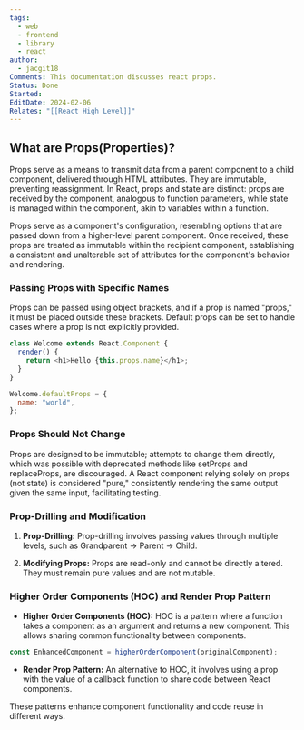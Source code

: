 ```yaml
---
tags:
  - web
  - frontend
  - library
  - react
author:
  - jacgit18
Comments: This documentation discusses react props.
Status: Done
Started: 
EditDate: 2024-02-06
Relates: "[[React High Level]]"
---
```

## What are Props(Properties)?

Props serve as a means to transmit data from a parent component to a child component, delivered through HTML attributes. They are immutable, preventing reassignment. In React, props and state are distinct: props are received by the component, analogous to function parameters, while state is managed within the component, akin to variables within a function.

Props serve as a component's configuration, resembling options that are passed down from a higher-level parent component. Once received, these props are treated as immutable within the recipient component, establishing a consistent and unalterable set of attributes for the component's behavior and rendering.

### Passing Props with Specific Names

Props can be passed using object brackets, and if a prop is named "props," it must be placed outside these brackets. Default props can be set to handle cases where a prop is not explicitly provided.

```javascript
class Welcome extends React.Component {
  render() {
    return <h1>Hello {this.props.name}</h1>;
  }
}

Welcome.defaultProps = {
  name: "world",
};
```

### Props Should Not Change

Props are designed to be immutable; attempts to change them directly, which was possible with deprecated methods like setProps and replaceProps, are discouraged. A React component relying solely on props (not state) is considered "pure," consistently rendering the same output given the same input, facilitating testing.

### Prop-Drilling and Modification

1. **Prop-Drilling:**
   Prop-drilling involves passing values through multiple levels, such as Grandparent -> Parent -> Child.

2. **Modifying Props:**
   Props are read-only and cannot be directly altered. They must remain pure values and are not mutable.

### Higher Order Components (HOC) and Render Prop Pattern

- **Higher Order Components (HOC):**
  HOC is a pattern where a function takes a component as an argument and returns a new component. This allows sharing common functionality between components.

```javascript
const EnhancedComponent = higherOrderComponent(originalComponent);
```

- **Render Prop Pattern:**
  An alternative to HOC, it involves using a prop with the value of a callback function to share code between React components.

These patterns enhance component functionality and code reuse in different ways.


